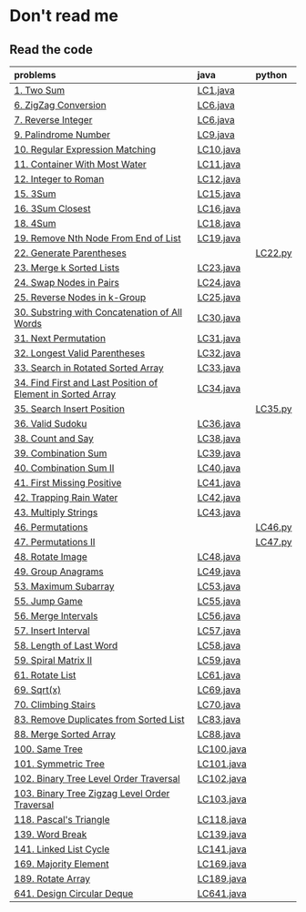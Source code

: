 # Don't read me

## Read the code

|problems|java|python|
|:----|:----|:---|
|[1. Two Sum](https://leetcode.com/problems/two-sum/)|[LC1.java](./src/LC1.java)|
|[6. ZigZag Conversion](https://leetcode.com/problems/zigzag-conversion/)|[LC6.java](./src/LC6.java)|
|[7. Reverse Integer](https://leetcode.com/problems/reverse-integer/)|[LC6.java](./src/LC6.java)|
|[9. Palindrome Number](https://leetcode.com/problems/palindrome-number/)|[LC9.java](./src/LC9.java)|
|[10. Regular Expression Matching](https://leetcode.com/problems/regular-expression-matching/)|[LC10.java](./src/LC10.java)|
|[11. Container With Most Water](https://leetcode.com/problems/container-with-most-water/)|[LC11.java](./src/LC11.java)|
|[12. Integer to Roman](https://leetcode.com/problems/integer-to-roman/)|[LC12.java](./src/LC12.java)|
|[15. 3Sum](https://leetcode.com/problems/3sum/)|[LC15.java](./src/LC15.java)|
|[16. 3Sum Closest](https://leetcode.com/problems/3sum-closest/)|[LC16.java](./src/LC16.java)|
|[18. 4Sum](https://leetcode.com/problems/4sum/)|[LC18.java](./src/LC18.java)|
|[19. Remove Nth Node From End of List](https://leetcode.com/problems/remove-nth-node-from-end-of-list/)|[LC19.java](./src/LC19.java)|
|[22. Generate Parentheses](https://leetcode.com/problems/generate-parentheses/)| |[LC22.py](./src/LC22.py)|
|[23. Merge k Sorted Lists](https://leetcode.com/problems/merge-k-sorted-lists/)|[LC23.java](./src/LC23.java)|
|[24. Swap Nodes in Pairs](https://leetcode.com/problems/swap-nodes-in-pairs/)|[LC24.java](./src/LC24.java)|
|[25. Reverse Nodes in k-Group](https://leetcode.com/problems/reverse-nodes-in-k-group/)|[LC25.java](./src/LC25.java)|
|[30. Substring with Concatenation of All Words](https://leetcode.com/problems/substring-with-concatenation-of-all-words/)|[LC30.java](./src/LC30.java)||
|[31. Next Permutation](https://leetcode.com/problems/next-permutation/)|[LC31.java](./src/LC31.java)|
|[32. Longest Valid Parentheses](https://leetcode.com/problems/longest-valid-parentheses/)|[LC32.java](./src/LC32.java)|
|[33. Search in Rotated Sorted Array](https://leetcode.com/problems/search-in-rotated-sorted-array/)|[LC33.java](./src/LC33.java)|
|[34. Find First and Last Position of Element in Sorted Array](https://leetcode.com/problems/find-first-and-last-position-of-element-in-sorted-array/)|[LC34.java](./src/LC34.java)|
|[35. Search Insert Position](https://leetcode.com/problems/search-insert-position/)| |[LC35.py](./src/LC35.py)|
|[36. Valid Sudoku](https://leetcode.com/problems/valid-sudoku/)|[LC36.java](./src/LC36.java)|
|[38. Count and Say](https://leetcode.com/problems/count-and-say/)|[LC38.java](./src/LC38.java)|
|[39. Combination Sum](https://leetcode.com/problems/combination-sum/)|[LC39.java](./src/LC39.java)|
|[40. Combination Sum II](https://leetcode.com/problems/combination-sum-ii/)|[LC40.java](./src/LC40.java)||
|[41. First Missing Positive](https://leetcode.com/problems/first-missing-positive/)|[LC41.java](./src/LC41.java)||
|[42. Trapping Rain Water](https://leetcode.com/problems/trapping-rain-water/)|[LC42.java](./src/LC42.java)|
|[43. Multiply Strings](https://leetcode.com/problems/multiply-strings/)|[LC43.java](./src/LC43.java)||
|[46. Permutations](https://leetcode.com/problems/permutations/)||[LC46.py](./src/LC46.py)|
|[47. Permutations II](https://leetcode.com/problems/permutations-ii)||[LC47.py](./src/LC47.py)|
|[48. Rotate Image](https://leetcode.com/problems/rotate-image/)|[LC48.java](./src/LC48.java)|
|[49. Group Anagrams](https://leetcode.com/problems/group-anagrams/submissions/)|[LC49.java](./src/LC49.java)||
|[53. Maximum Subarray](https://leetcode.com/problems/maximum-subarray/)|[LC53.java](./src/LC53.java)|
|[55. Jump Game](https://leetcode.com/problems/jump-game/)|[LC55.java](./src/LC55.java)|
|[56. Merge Intervals](https://leetcode.com/problems/merge-intervals/)|[LC56.java](./src/LC56.java)|
|[57. Insert Interval](https://leetcode.com/problems/insert-interval/)|[LC57.java](./src/LC57.java)|
|[58. Length of Last Word](https://leetcode.com/problems/length-of-last-word/)|[LC58.java](./src/LC58.java)|
|[59. Spiral Matrix II](https://leetcode.com/problems/spiral-matrix-ii/)|[LC59.java](./src/LC59.java)|
|[61. Rotate List](https://leetcode.com/problems/rotate-list/)|[LC61.java](./src/LC61.java)|
|[69. Sqrt(x)](https://leetcode.com/problems/sqrtx/)|[LC69.java](./src/LC69.java)|
|[70. Climbing Stairs](https://leetcode.com/problems/climbing-stairs/)|[LC70.java](./src/LC70.java)|
|[83. Remove Duplicates from Sorted List](https://leetcode.com/problems/remove-duplicates-from-sorted-list/)|[LC83.java](./src/LC88.java)|
|[88. Merge Sorted Array](https://leetcode.com/problems/merge-sorted-array/)|[LC88.java](./src/LC88.java)|
|[100. Same Tree](https://leetcode.com/problems/same-tree/)|[LC100.java](./src/LC100.java)|
|[101. Symmetric Tree](https://leetcode.com/problems/symmetric-tree/)|[LC101.java](./src/LC101.java)|
|[102. Binary Tree Level Order Traversal](https://leetcode.com/problems/binary-tree-level-order-traversal/)|[LC102.java](./src/LC102.java)|
|[103. Binary Tree Zigzag Level Order Traversal](https://leetcode.com/problems/binary-tree-zigzag-level-order-traversal/)|[LC103.java](./src/LC103.java)|
|[118. Pascal's Triangle](https://leetcode.com/problems/pascals-triangle/)|[LC118.java](./src/LC118.java)||
|[139. Word Break](https://leetcode.com/problems/word-break/)|[LC139.java](./src/LC139.java)|
|[141. Linked List Cycle](https://leetcode.com/problems/linked-list-cycle/)|[LC141.java](./src/LC141.java)|
|[169. Majority Element](https://leetcode.com/problems/majority-element/)|[LC169.java](./src/LC169.java)|
|[189. Rotate Array](https://leetcode.com/problems/rotate-array/)|[LC189.java](./src/LC189.java)|
|[641. Design Circular Deque](https://leetcode.com/problems/design-circular-deque/)|[LC641.java](./src/LC641.java)|

